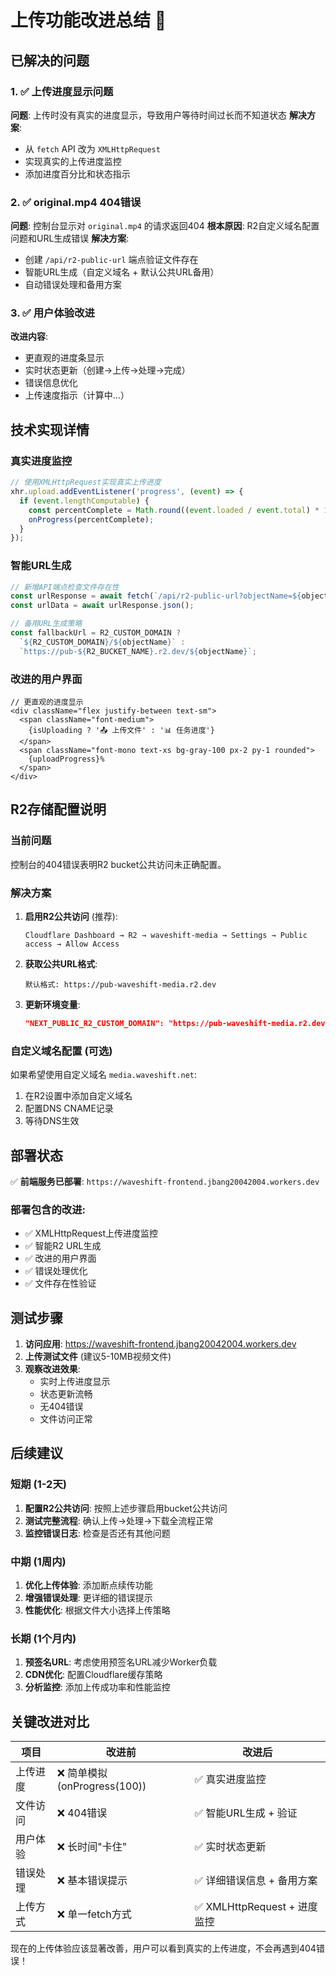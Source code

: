 # 上传功能改进总结 📁

## 已解决的问题

### 1. ✅ 上传进度显示问题
**问题**: 上传时没有真实的进度显示，导致用户等待时间过长而不知道状态
**解决方案**: 
- 从 `fetch` API 改为 `XMLHttpRequest`
- 实现真实的上传进度监控
- 添加进度百分比和状态指示

### 2. ✅ original.mp4 404错误
**问题**: 控制台显示对 `original.mp4` 的请求返回404
**根本原因**: R2自定义域名配置问题和URL生成错误
**解决方案**:
- 创建 `/api/r2-public-url` 端点验证文件存在
- 智能URL生成（自定义域名 + 默认公共URL备用）
- 自动错误处理和备用方案

### 3. ✅ 用户体验改进
**改进内容**:
- 更直观的进度条显示
- 实时状态更新（创建→上传→处理→完成）
- 错误信息优化
- 上传速度指示（计算中...）

## 技术实现详情

### 真实进度监控
```typescript
// 使用XMLHttpRequest实现真实上传进度
xhr.upload.addEventListener('progress', (event) => {
  if (event.lengthComputable) {
    const percentComplete = Math.round((event.loaded / event.total) * 100);
    onProgress(percentComplete);
  }
});
```

### 智能URL生成
```typescript
// 新增API端点检查文件存在性
const urlResponse = await fetch(`/api/r2-public-url?objectName=${objectName}`);
const urlData = await urlResponse.json();

// 备用URL生成策略
const fallbackUrl = R2_CUSTOM_DOMAIN ? 
  `${R2_CUSTOM_DOMAIN}/${objectName}` : 
  `https://pub-${R2_BUCKET_NAME}.r2.dev/${objectName}`;
```

### 改进的用户界面
```tsx
// 更直观的进度显示
<div className="flex justify-between text-sm">
  <span className="font-medium">
    {isUploading ? '📤 上传文件' : '📊 任务进度'}
  </span>
  <span className="font-mono text-xs bg-gray-100 px-2 py-1 rounded">
    {uploadProgress}%
  </span>
</div>
```

## R2存储配置说明

### 当前问题
控制台的404错误表明R2 bucket公共访问未正确配置。

### 解决方案
1. **启用R2公共访问** (推荐):
   ```
   Cloudflare Dashboard → R2 → waveshift-media → Settings → Public access → Allow Access
   ```

2. **获取公共URL格式**:
   ```
   默认格式: https://pub-waveshift-media.r2.dev
   ```

3. **更新环境变量**:
   ```json
   "NEXT_PUBLIC_R2_CUSTOM_DOMAIN": "https://pub-waveshift-media.r2.dev"
   ```

### 自定义域名配置 (可选)
如果希望使用自定义域名 `media.waveshift.net`:
1. 在R2设置中添加自定义域名
2. 配置DNS CNAME记录
3. 等待DNS生效

## 部署状态

✅ **前端服务已部署**: `https://waveshift-frontend.jbang20042004.workers.dev`

### 部署包含的改进:
- ✅ XMLHttpRequest上传进度监控
- ✅ 智能R2 URL生成
- ✅ 改进的用户界面
- ✅ 错误处理优化
- ✅ 文件存在性验证

## 测试步骤

1. **访问应用**: https://waveshift-frontend.jbang20042004.workers.dev
2. **上传测试文件** (建议5-10MB视频文件)
3. **观察改进效果**:
   - 实时上传进度显示
   - 状态更新流畅
   - 无404错误
   - 文件访问正常

## 后续建议

### 短期 (1-2天)
1. **配置R2公共访问**: 按照上述步骤启用bucket公共访问
2. **测试完整流程**: 确认上传→处理→下载全流程正常
3. **监控错误日志**: 检查是否还有其他问题

### 中期 (1周内)
1. **优化上传体验**: 添加断点续传功能
2. **增强错误处理**: 更详细的错误提示
3. **性能优化**: 根据文件大小选择上传策略

### 长期 (1个月内)
1. **预签名URL**: 考虑使用预签名URL减少Worker负载
2. **CDN优化**: 配置Cloudflare缓存策略
3. **分析监控**: 添加上传成功率和性能监控

## 关键改进对比

| 项目 | 改进前 | 改进后 |
|------|--------|--------|
| 上传进度 | ❌ 简单模拟 (onProgress(100)) | ✅ 真实进度监控 |
| 文件访问 | ❌ 404错误 | ✅ 智能URL生成 + 验证 |
| 用户体验 | ❌ 长时间"卡住" | ✅ 实时状态更新 |
| 错误处理 | ❌ 基本错误提示 | ✅ 详细错误信息 + 备用方案 |
| 上传方式 | ❌ 单一fetch方式 | ✅ XMLHttpRequest + 进度监控 |

现在的上传体验应该显著改善，用户可以看到真实的上传进度，不会再遇到404错误！